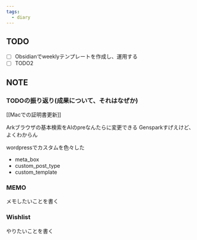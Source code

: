 ```yaml
---
tags:
  - diary
---
```


## TODO
- [ ] Obsidianでweeklyテンプレートを作成し、運用する
- [ ] TODO2
## NOTE
### TODOの振り返り(成果について、それはなぜか)
[[Macでの証明書更新]]

Arkブラウザの基本検索をAIのpreなんたらに変更できる
Gensparkすげえけど、よくわからん

wordpressでカスタムを色々した
- meta_box
- custom_post_type
- custom_template

### MEMO
メモしたいことを書く


### Wishlist
やりたいことを書く
